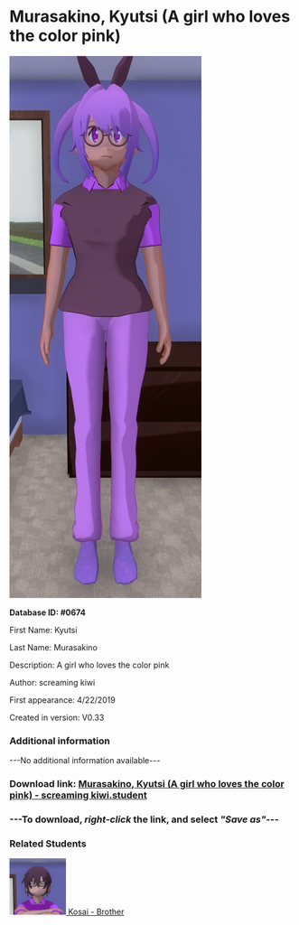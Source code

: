# Murasakino, Kyutsi (A girl who loves the color pink)

<img src="../../Files/Images/Murasakino, Kyutsi (A girl who loves the color pink).png" title="Murasakino, Kyutsi (A girl who loves the color pink) - screaming kiwi">

**Database ID: #0674**

First Name: Kyutsi

Last Name: Murasakino

Description: A girl who loves the color pink

Author: screaming kiwi

First appearance: 4/22/2019

Created in version: V0.33

### Additional information

---No additional information available---

### Download link: <a href="https://raw.githubusercontent.com/Arbiter1223/Daigaku-Gurashi-Custom-Students/master/Files/Student%20Files/Murasakino%2C%20Kyutsi%20(A%20girl%20who%20loves%20the%20color%20pink)%20-%20screaming%20kiwi.student">Murasakino, Kyutsi (A girl who loves the color pink) - screaming kiwi.student</a>

### ---**To download, _right-click_ the link, and select _"Save as"_**---

### Related Students

<a href="Murasakino, Kosai (A guy who loves to tell stories).md"><img src="../../Files/Thumbs/Murasakino, Kosai (A guy who loves to tell stories).png" height="100" width="100" title="Murasakino, Kosai (A guy who loves to tell stories) - screaming kiwi, V1.00"></a><a href="Murasakino, Kosai (A guy who loves to tell stories).md"> Kosai - Brother</a>

